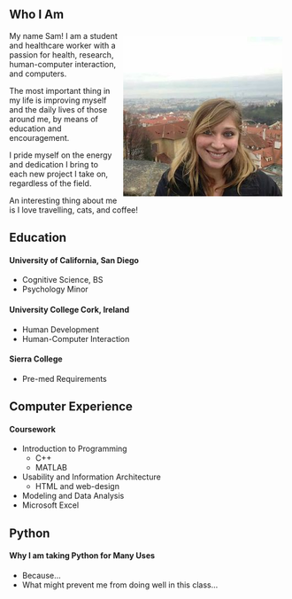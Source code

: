 ## Who I Am

<img src="portfolio.jpg" align="right" style="padding: 10px"> My name Sam! I am a student and healthcare worker with a passion for health, research, human-computer interaction, and computers. 

The most important thing in my life is improving myself and the daily lives of those around me, by means of education and encouragement. 

I pride myself on the energy and dedication I bring to each new project I take on, regardless of the field. 

An interesting thing about me is I love travelling, cats, and coffee!



## Education

#### University of California, San Diego
- Cognitive Science, BS
- Psychology Minor

#### University College Cork, Ireland
- Human Development
- Human-Computer Interaction

#### Sierra College
- Pre-med Requirements


## Computer Experience
#### Coursework
- Introduction to Programming
  - C++
  - MATLAB
- Usability and Information Architecture
  - HTML and web-design
- Modeling and Data Analysis
- Microsoft Excel

## Python
#### Why I am taking Python for Many Uses
- Because...
- What might prevent me from doing well in this class...
